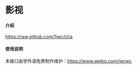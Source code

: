 # 影视

#### 介绍
https://raw.github.com/1iwc/i/i/a

#### 使用说明

本接口由学外语免费制作维护：https://www.weibo.com/iwcwc

